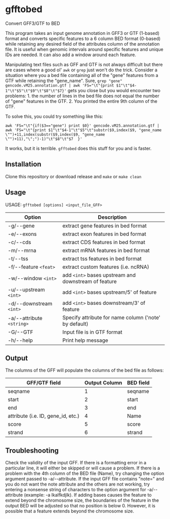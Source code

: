 # gfftobed
Convert GFF3/GTF to BED



This program takes an input genome annotation in GFF3 or GTF (1-based) format and converts specific features to a 6 column BED format (0-based) while retaining any desired field of the attributes column of the annotation file. It is useful when genomic intervals around specific features and unique IDs are needed. It can also add a window around each feature. 



Manipulating text files such as GFF and GTF is not always difficult but there are cases where a good ol' `awk` or `grep` just won't do the trick. 
Consider a situation where you a bed file containing all of the "gene" features from a GTF while retaining the "gene_name".
Sure, `grep "gene" gencode.vM25.annotation.gtf | awk 'FS="\t"{print $1"\t"$4-1"\t"$5"\t"$9"\t"$8"\t"$7}'` gets you close but you would encounter two problems: 1. the number of lines in the bed file does not equal the number of "gene" features in the GTF. 2. You printed the entire 9th column of the GTF. 

To solve this, you could try something like this: 

`awk 'FS="\t"{if($3=="gene") print $0}' gencode.vM25.annotation.gtf | awk 'FS="\t"{print $1"\t"$4-1"\t"$5"\t"substr($9,index($9, "gene_name \"")+11,index(substr($9,index($9, "gene_name \"")+11),"\";")-1)"\t"$8"\t"$7  }'`

It works, but it is terrible. `gfftobed` does this stuff for you and is faster. 


## Installation

Clone this repository or download release and `make` or `make clean`


## Usage

USAGE:	`gfftobed [options] <input_file_GFF>`

Option|Description
-------------------------|-------------------------------
-g/--gene|extract gene features in bed format
-e/--exons|extract exon features in bed format
-c/--cds|extract CDS features in bed format
-m/--mrna|extract mRNA features in bed format
-t/--tss|extract tss features in bed format
-f/--feature `<feat>`|extract custom features (i.e. ncRNA)
-w/--window `<int>`|add `<int>` bases upstream and downstream of feature
-u/--upstream `<int>`|add `<int>` bases upstream/5' of feature
-d/--downstream `<int>`|add `<int>` bases downstream/3' of feature
-a/--attribute `<string>`|Specify attribute for name column ('note' by default)
-G/--GTF|Input file is in GTF format
-h/--help|Print help message


## Output
The columns of the GFF will populate the columns of the bed file as follows:

GFF/GTF field|Output Column|BED field
---------|-------------|-------------
seqname|1|seqname
start|2|start
end|3|end
attribute (i.e. ID, gene_id, etc.)|4|Name
score|5|score
strand|6|strand

## Troubleshooting

Check the validity of the input GFF. If there is a formatting error in a particular line, it will either be skipped or will cause a problem. If there is a problem with the 4th column of the BED file (Name), try changing the option argument passed to -a/--attribute. If the input GFF file contains "note=" and you do not want the note attribute and the others are not working, try entering a nonsense string of characters to the option argument for -a/--attribute (example: -a lkalfkdjlk). If adding bases causes the feature to extend beyond the chromosome size, the boundaries of the feature in the output BED will be adjusted so that no position is below 0. However, it is possible that a feature extends beyond the chromosome size.
